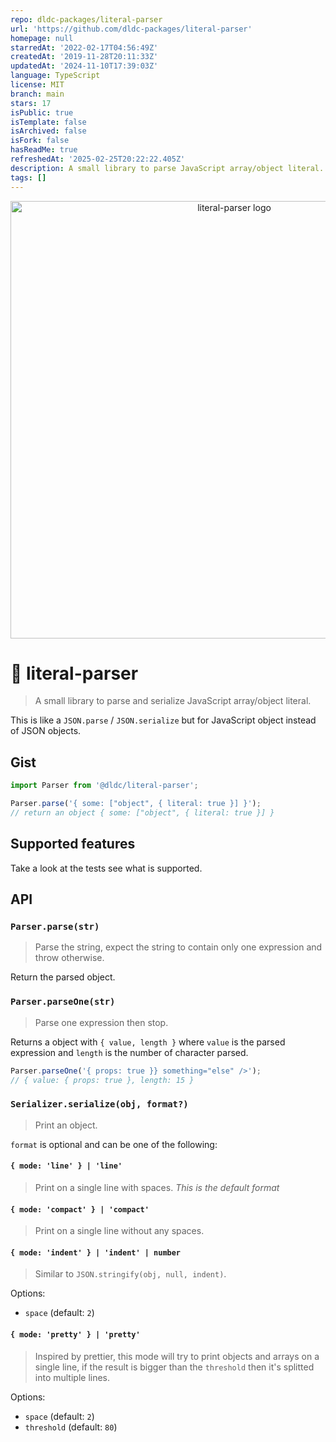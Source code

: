 ```yaml
---
repo: dldc-packages/literal-parser
url: 'https://github.com/dldc-packages/literal-parser'
homepage: null
starredAt: '2022-02-17T04:56:49Z'
createdAt: '2019-11-28T20:11:33Z'
updatedAt: '2024-11-10T17:39:03Z'
language: TypeScript
license: MIT
branch: main
stars: 17
isPublic: true
isTemplate: false
isArchived: false
isFork: false
hasReadMe: true
refreshedAt: '2025-02-25T20:22:22.405Z'
description: A small library to parse JavaScript array/object literal.
tags: []
---
```


<p align="center">
  <img src="https://raw.githubusercontent.com/etienne-dldc/literal-parser/main/design/logo.svg" width="700" alt="literal-parser logo">
</p>

# 🔎 literal-parser

> A small library to parse and serialize JavaScript array/object literal.

This is like a `JSON.parse` / `JSON.serialize` but for JavaScript object instead of JSON objects.

## Gist

```js
import Parser from '@dldc/literal-parser';

Parser.parse('{ some: ["object", { literal: true }] }');
// return an object { some: ["object", { literal: true }] }
```

## Supported features

Take a look at the tests see what is supported.

## API

### `Parser.parse(str)`

> Parse the string, expect the string to contain only one expression and throw otherwise.

Return the parsed object.

### `Parser.parseOne(str)`

> Parse one expression then stop.

Returns a object with `{ value, length }` where `value` is the parsed expression and `length` is the number of character parsed.

```js
Parser.parseOne('{ props: true }} something="else" />');
// { value: { props: true }, length: 15 }
```

### `Serializer.serialize(obj, format?)`

> Print an object.

`format` is optional and can be one of the following:

#### `{ mode: 'line' } | 'line'`

> Print on a single line with spaces. _This is the default format_

#### `{ mode: 'compact' } | 'compact'`

> Print on a single line without any spaces.

#### `{ mode: 'indent' } | 'indent' | number`

> Similar to `JSON.stringify(obj, null, indent)`.

Options:

- `space` (default: `2`)

#### `{ mode: 'pretty' } | 'pretty'`

> Inspired by prettier, this mode will try to print objects and arrays on a single line, if the result is bigger than the `threshold` then it's splitted into multiple lines.

Options:

- `space` (default: `2`)
- `threshold` (default: `80`)

